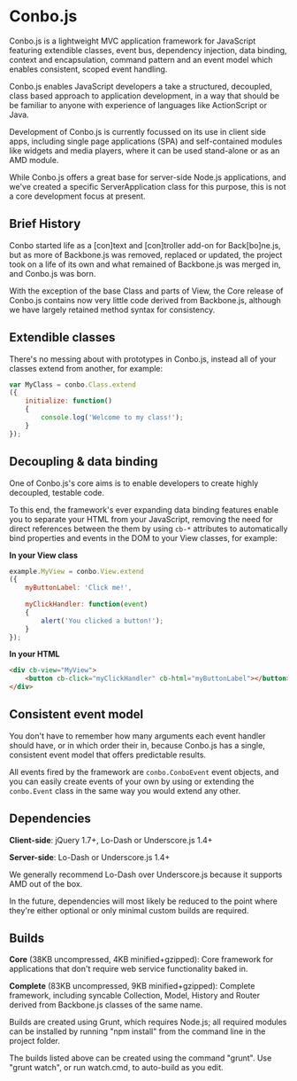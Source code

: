 Conbo.js
========

Conbo.js is a lightweight MVC application framework for JavaScript featuring extendible classes, event bus, dependency injection, data binding, context and encapsulation, command pattern and an event model which enables consistent, scoped event handling.

Conbo.js enables JavaScript developers a take a structured, decoupled, class based approach to application development, in a way that should be be familiar to anyone with experience of languages like ActionScript or Java.

Development of Conbo.js is currently focussed on its use in client side apps, including single page applications (SPA) and self-contained modules like widgets and media players, where it can be used stand-alone or as an AMD module.

While Conbo.js offers a great base for server-side Node.js applications, and we've created a specific ServerApplication class for this purpose, this is not a core development focus at present.

Brief History
-------------

Conbo started life as a [con]text and [con]troller add-on for Back[bo]ne.js, but as more of Backbone.js was removed, replaced or updated, the project took on a life of its own and what remained of Backbone.js was merged in, and Conbo.js was born.

With the exception of the base Class and parts of View, the Core release of Conbo.js contains now very little code derived from Backbone.js, although we have largely retained method syntax for consistency.

Extendible classes
------------------

There's no messing about with prototypes in Conbo.js, instead all of your classes extend from another, for example:

```javascript
var MyClass = conbo.Class.extend
({
	initialize: function()
	{
		console.log('Welcome to my class!');
	}
});
```

Decoupling & data binding
-------------------------

One of Conbo.js's core aims is to enable developers to create highly decoupled, testable code.

To this end, the framework's ever expanding data binding features enable you to separate your HTML from your JavaScript, removing the need for direct references between the them by using `cb-*` attributes to automatically bind properties and events in the DOM to your View classes, for example:

**In your View class**

```javascript
example.MyView = conbo.View.extend
({
	myButtonLabel: 'Click me!',
	
	myClickHandler: function(event)
	{
		alert('You clicked a button!');
	}
});
```

**In your HTML**

```html
<div cb-view="MyView">
	<button cb-click="myClickHandler" cb-html="myButtonLabel"></button>
</div>
```

Consistent event model
----------------------

You don't have to remember how many arguments each event handler should have, or in which order their in, because Conbo.js has a single, consistent event model that offers predictable results.

All events fired by the framework are `conbo.ConboEvent` event objects, and you can easily create events of your own by using or extending the `conbo.Event` class in the same way you would extend any other.

Dependencies
------------

**Client-side**: jQuery 1.7+, Lo-Dash or Underscore.js 1.4+

**Server-side**: Lo-Dash or Underscore.js 1.4+

We generally recommend Lo-Dash over Underscore.js because it supports AMD out of the box.

In the future, dependencies will most likely be reduced to the point where they're either optional or only minimal custom builds are required.

Builds
------

**Core** (38KB uncompressed, 4KB minified+gzipped): Core framework for applications that don't require web service functionality baked in.

**Complete** (83KB uncompressed, 9KB minified+gzipped): Complete framework, including syncable Collection, Model, History and Router derived from Backbone.js classes of the same name.

Builds are created using Grunt, which requires Node.js; all required modules can be installed by running "npm install" from the command line in the project folder.

The builds listed above can be created using the command "grunt". Use "grunt watch", or run watch.cmd, to auto-build as you edit.
